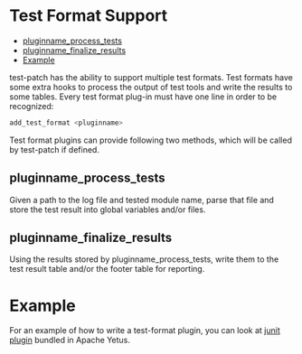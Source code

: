 <!---
  Licensed to the Apache Software Foundation (ASF) under one
  or more contributor license agreements.  See the NOTICE file
  distributed with this work for additional information
  regarding copyright ownership.  The ASF licenses this file
  to you under the Apache License, Version 2.0 (the
  "License"); you may not use this file except in compliance
  with the License.  You may obtain a copy of the License at

    http://www.apache.org/licenses/LICENSE-2.0

  Unless required by applicable law or agreed to in writing,
  software distributed under the License is distributed on an
  "AS IS" BASIS, WITHOUT WARRANTIES OR CONDITIONS OF ANY
  KIND, either express or implied.  See the License for the
  specific language governing permissions and limitations
  under the License.
-->

# Test Format Support

<!-- MarkdownTOC levels="1,2" autolink="true" indent="  " bullets="*" bracket="round" -->

* [pluginname\_process\_tests](#pluginname_process_tests)
* [pluginname\_finalize\_results](#pluginname_finalize_results)
* [Example](#example)

<!-- /MarkdownTOC -->

test-patch has the ability to support multiple test formats. Test formats have some extra hooks to process the output of test tools and write the results to some tables. Every test format plug-in must have one line in order to be recognized:

```bash
add_test_format <pluginname>
```

Test format plugins can provide following two methods, which will be called by test-patch if defined.

## pluginname\_process\_tests

Given a path to the log file and tested module name, parse that file and store the test result into global variables and/or files.

## pluginname\_finalize\_results

Using the results stored by pluginname\_process\_tests, write them to the test result table and/or the footer table for reporting.

# Example

For an example of how to write a test-format plugin, you can look at [junit plugin](https://github.com/apache/yetus/blob/main/precommit/test-patch.d/junit.sh) bundled in Apache Yetus.
